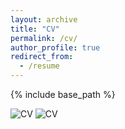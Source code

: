 ```yaml
---
layout: archive
title: "CV"
permalink: /cv/
author_profile: true
redirect_from:
  - /resume
---
```


{% include base_path %}

![CV](https://raw.githubusercontent.com/Mayank0512/mghogale.github.io/master/images/cv_github_1.png)
![CV](https://raw.githubusercontent.com/Mayank0512/mghogale.github.io/master/images/cv_github_2.png)
